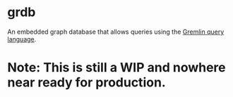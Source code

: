 # grdb
An embedded graph database that allows queries using the [Gremlin query language](https://tinkerpop.apache.org/gremlin.html).

# Note: This is still a WIP and nowhere near ready for production.
